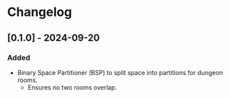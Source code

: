# Changelog

## [0.1.0] - 2024-09-20

### Added

- Binary Space Partitioner (BSP) to split space into partitions for dungeon rooms. 
  - Ensures no two rooms overlap.